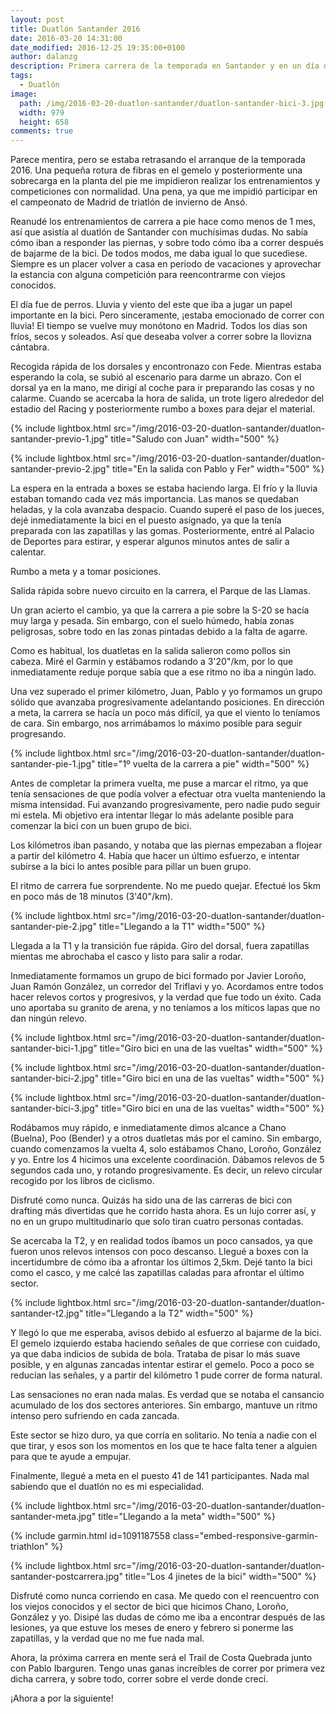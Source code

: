 ```yaml
---
layout: post
title: Duatlón Santander 2016
date: 2016-03-20 14:31:00
date_modified: 2016-12-25 19:35:00+0100
author: dalanzg
description: Primera carrera de la temporada en Santander y en un día de perros (frío, viento y lluvia).
tags:
  - Duatlón
image:
  path: /img/2016-03-20-duatlon-santander/duatlon-santander-bici-3.jpg
  width: 979
  height: 658
comments: true
---
```


Parece mentira, pero se estaba retrasando el arranque de la temporada 2016. Una pequeña rotura de fibras en el gemelo y posteriormente una sobrecarga en la planta del pie me impidieron realizar los entrenamientos y competiciones con normalidad. Una pena, ya que me impidió participar en el campeonato de Madrid de triatlón de invierno de Ansó.

Reanudé los entrenamientos de carrera a pie hace como menos de 1 mes, así que asistía al duatlón de Santander con muchísimas dudas. No sabía cómo iban a responder las piernas, y sobre todo cómo iba a correr después de bajarme de la bici. De todos modos, me daba igual lo que sucediese. Siempre es un placer volver a casa en periodo de vacaciones y aprovechar la estancia con alguna competición para reencontrarme con viejos conocidos.

El día fue de perros. Lluvia y viento del este que iba a jugar un papel importante en la bici. Pero sinceramente, ¡estaba emocionado de correr con lluvia! El tiempo se vuelve muy monótono en Madrid. Todos los días son fríos, secos y soleados. Así que deseaba volver a correr sobre la llovizna cántabra.

Recogida rápida de los dorsales y encontronazo con Fede. Mientras estaba esperando la cola, se subió al escenario para darme un abrazo. Con el dorsal ya en la mano, me dirigí al coche para ir preparando las cosas y no calarme. Cuando se acercaba la hora de salida, un trote ligero alrededor del estadio del Racing y posteriormente rumbo a boxes para dejar el material.

{% include lightbox.html src="/img/2016-03-20-duatlon-santander/duatlon-santander-previo-1.jpg" title="Saludo con Juan" width="500" %}

{% include lightbox.html src="/img/2016-03-20-duatlon-santander/duatlon-santander-previo-2.jpg" title="En la salida con Pablo y Fer" width="500" %}

La espera en la entrada a boxes se estaba haciendo larga. El frío y la lluvia estaban tomando cada vez más importancia. Las manos se quedaban heladas, y la cola avanzaba despacio. Cuando superé el paso de los jueces, dejé inmediatamente la bici en el puesto asignado, ya que la tenía preparada con las zapatillas y las gomas. Posteriormente, entré al Palacio de Deportes para estirar, y esperar algunos minutos antes de salir a calentar.

Rumbo a meta y a tomar posiciones.

Salida rápida sobre nuevo circuito en la carrera, el Parque de las Llamas.

Un gran acierto el cambio, ya que la carrera a pie sobre la S-20 se hacía muy larga y pesada. Sin embargo, con el suelo húmedo, había zonas peligrosas, sobre todo en las zonas pintadas debido a la falta de agarre.

Como es habitual, los duatletas en la salida salieron como pollos sin cabeza. Miré el Garmin y estábamos rodando a 3'20"/km, por lo que inmediatamente reduje porque sabía que a ese ritmo no iba a ningún lado.

Una vez superado el primer kilómetro, Juan, Pablo y yo formamos un grupo sólido que avanzaba progresivamente adelantando posiciones. En dirección a meta, la carrera se hacía un poco más difícil, ya que el viento lo teníamos de cara. Sin embargo, nos arrimábamos lo máximo posible para seguir progresando.

{% include lightbox.html src="/img/2016-03-20-duatlon-santander/duatlon-santander-pie-1.jpg" title="1º vuelta de la carrera a pie" width="500" %}

Antes de completar la primera vuelta, me puse a marcar el ritmo, ya que tenía sensaciones de que podía volver a efectuar otra vuelta manteniendo la misma intensidad. Fui avanzando progresivamente, pero nadie pudo seguir mi estela. Mi objetivo era intentar llegar lo más adelante posible para comenzar la bici con un buen grupo de bici.

Los kilómetros iban pasando, y notaba que las piernas empezaban a flojear a partir del kilómetro 4. Había que hacer un último esfuerzo, e intentar subirse a la bici lo antes posible para pillar un buen grupo.

El ritmo de carrera fue sorprendente. No me puedo quejar. Efectué los 5km en poco más de 18 minutos (3'40"/km).

{% include lightbox.html src="/img/2016-03-20-duatlon-santander/duatlon-santander-pie-2.jpg" title="Llegando a la T1" width="500" %}

Llegada a la T1 y la transición fue rápida. Giro del dorsal, fuera zapatillas mientas me abrochaba el casco y listo para salir a rodar.

Inmediatamente formamos un grupo de bici formado por Javier Loroño, Juan Ramón González, un corredor del Triflavi y yo. Acordamos entre todos hacer relevos cortos y progresivos, y la verdad que fue todo un éxito. Cada uno aportaba su granito de arena, y no teníamos a los míticos lapas que no dan ningún relevo.

{% include lightbox.html src="/img/2016-03-20-duatlon-santander/duatlon-santander-bici-1.jpg" title="Giro bici en una de las vueltas" width="500" %}

{% include lightbox.html src="/img/2016-03-20-duatlon-santander/duatlon-santander-bici-2.jpg" title="Giro bici en una de las vueltas" width="500" %}

{% include lightbox.html src="/img/2016-03-20-duatlon-santander/duatlon-santander-bici-3.jpg" title="Giro bici en una de las vueltas" width="500" %}

Rodábamos muy rápido, e inmediatamente dimos alcance a Chano (Buelna), Poo (Bender) y a otros duatletas más por el camino. Sin embargo, cuando comenzamos la vuelta 4, solo estábamos Chano, Loroño, González y yo. Entre los 4 hicimos una excelente coordinación. Dábamos relevos de 5 segundos cada uno, y rotando progresivamente. Es decir, un relevo circular recogido por los libros de ciclismo.

Disfruté como nunca. Quizás ha sido una de las carreras de bici con drafting más divertidas que he corrido hasta ahora. Es un lujo correr así, y no en un grupo multitudinario que solo tiran cuatro personas contadas.

Se acercaba la T2, y en realidad todos íbamos un poco cansados, ya que fueron unos relevos intensos con poco descanso. Llegué a boxes con la incertidumbre de cómo iba a afrontar los últimos 2,5km. Dejé tanto la bici como el casco, y me calcé las zapatillas caladas para afrontar el último sector.

{% include lightbox.html src="/img/2016-03-20-duatlon-santander/duatlon-santander-t2.jpg" title="Llegando a la T2" width="500" %}

Y llegó lo que me esperaba, avisos debido al esfuerzo al bajarme de la bici. El gemelo izquierdo estaba haciendo señales de que corriese con cuidado, ya que daba indicios de subida de bola. Trataba de pisar lo más suave posible, y en algunas zancadas intentar estirar el gemelo. Poco a poco se reducían las señales, y a partir del kilómetro 1 pude correr de forma natural.

Las sensaciones no eran nada malas. Es verdad que se notaba el cansancio acumulado de los dos sectores anteriores. Sin embargo, mantuve un ritmo intenso pero sufriendo en cada zancada.

Este sector se hizo duro, ya que corría en solitario. No tenía a nadie con el que tirar, y esos son los momentos en los que te hace falta tener a alguien para que te ayude a empujar.

Finalmente, llegué a meta en el puesto 41 de 141 participantes. Nada mal sabiendo que el duatlón no es mi especialidad.

{% include lightbox.html src="/img/2016-03-20-duatlon-santander/duatlon-santander-meta.jpg" title="Llegando a la meta" width="500" %}

{% include garmin.html id=1091187558 class="embed-responsive-garmin-triathlon" %}

{% include lightbox.html src="/img/2016-03-20-duatlon-santander/duatlon-santander-postcarrera.jpg" title="Los 4 jinetes de la bici" width="500" %}

Disfruté como nunca corriendo en casa. Me quedo con el reencuentro con los viejos conocidos y el sector de bici que hicimos Chano, Loroño, González y yo. Disipé las dudas de cómo me iba a encontrar después de las lesiones, ya que estuve los meses de enero y febrero si ponerme las zapatillas, y la verdad que no me fue nada mal.

Ahora, la próxima carrera en mente será el Trail de Costa Quebrada junto con Pablo Ibarguren. Tengo unas ganas increíbles de correr por primera vez dicha carrera, y sobre todo, correr sobre el verde donde crecí.

¡Ahora a por la siguiente!

